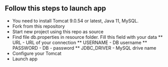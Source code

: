 ## Follow this steps to launch app
* You need to install Tomcat 9.0.54 or latest, Java 11, MySQL.
* Fork from this repository
* Start new project using this repo as source
* Find file db.properties in resource folder. Fill this field with your data
  ** URL - URL of your connection
  ** USERNAME - DB username
  ** PASSWORD - DB - password
  ** JDBC_DRIVER - MySQL drive name
* Configure your Tomcat
* Launch app